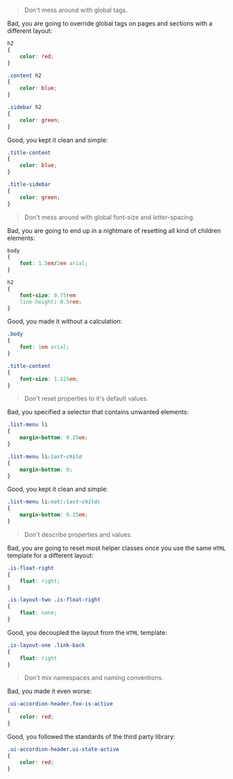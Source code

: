> Don't mess around with global tags.

Bad, you are going to override global tags on pages and sections with a different layout:

```css
h2
{
	color: red;
}

.content h2
{
	color: blue;
}

.sidebar h2
{
	color: green;
}
```

Good, you kept it clean and simple:

```css
.title-content
{
	color: blue;
}

.title-sidebar
{
	color: green;
}
```

> Don't mess around with global font-size and letter-spacing.

Bad, you are going to end up in a nightmare of resetting all kind of children elements:

```css
body
{
	font: 1.5em/2em arial;
}

h2
{
	font-size: 0.75rem
	line-height: 0.5rem;
}
```

Good, you made it without a calculation:

```css
.body
{
	font: 1em arial;
}

.title-content
{
	font-size: 1.125em;
}
```

> Don't reset properties to it's default values.

Bad, you specified a selector that contains unwanted elements:

```css
.list-menu li
{
	margin-bottom: 0.25em;
}

.list-menu li:last-child
{
	margin-bottom: 0;
}
```

Good, you kept it clean and simple:

```css
.list-menu li:not(:last-child)
{
	margin-bottom: 0.25em;
}
```

> Don't describe properties and values.

Bad, you are going to reset most helper classes once you use the same `HTML` template for a different layout:

```css
.is-float-right
{
	float: right;
}

.is-layout-two .is-float-right
{
	float: none;
}
```

Good, you decoupled the layout from the `HTML` template:

```css
.is-layout-one .link-back
{
	float: right
}
```

> Don't mix namespaces and naming conventions.

Bad, you made it even worse:

```css
.ui-accordion-header.foo-is-active
{
	color: red;
}
```

Good, you followed the standards of the third party library:

```css
.ui-accordion-header.ui-state-active
{
	color: red;
}
```
